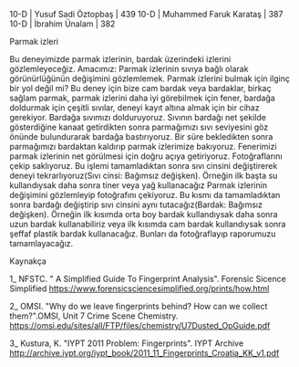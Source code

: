 10-D | Yusuf Sadi Öztopbaş | 439
10-D | Muhammed Faruk Karataş | 387
10-D | İbrahim Ünalam | 382 

Parmak izleri 


Bu deneyimizde parmak izlerinin, bardak üzerindeki izlerini gözlemleyeceğiz. Amacımız: Parmak izlerinin sıvıya bağlı olarak görünürlüğünün değişimini gözlemlemek. Parmak izlerini bulmak için ilginç bir yol değil mi?
Bu deney için bize cam bardak veya bardaklar, birkaç sağlam parmak, parmak izlerini daha iyi görebilmek için fener, bardağa doldurmak için çeşitli sıvılar, deneyi kayıt altına almak için bir cihaz gerekiyor.
Bardağa sıvımızı dolduruyoruz. Sıvının bardağı net şekilde gösterdiğine kanaat getirdikten sonra parmağımızı sıvı seviyesini göz önünde bulundurarak bardağa bastırıyoruz. Bir süre bekledikten sonra parmağımızı bardaktan kaldırıp parmak izlerimize bakıyoruz. Fenerimizi parmak izlerinin net görülmesi için doğru açıya getiriyoruz. Fotoğraflarını çekip saklıyoruz. Bu işlemi tamamladıktan sonra sıvı cinsini değiştirerek deneyi tekrarlıyoruz(Sıvı cinsi: Bağımsız değişken). Örneğin ilk başta su kullandıysak daha sonra  tiner veya yağ kullanacağız
Parmak izlerinin değişimini gözlemleyip fotoğrafını çekiyoruz. Bu kısmı da tamamladıktan sonra bardağı değiştirip sıvı cinsini aynı tutacağız(Bardak: Bağımsız değişken). Örneğin ilk kısımda orta boy bardak kullandıysak daha sonra uzun bardak kullanabiliriz veya ilk kısımda cam bardak kullandıysak sonra şeffaf plastik bardak kullanacağız. Bunları da fotoğraflayıp raporumuzu tamamlayacağız.

Kaynakça 

1_ NFSTC. " A Simplified Guide To Fingerprint Analysis". Forensic Sicence Simplified
   https://www.forensicsciencesimplified.org/prints/how.html

2_ OMSI. "Why do we leave fingerprints behind? How can we collect them?".OMSI, Unit 7 Crime Scene Chemistry.
   https://omsi.edu/sites/all/FTP/files/chemistry/U7Dusted_OpGuide.pdf 

3_ Kustura, K. "IYPT 2011 Problem: Fingerprints". IYPT Archive
   http://archive.iypt.org/iypt_book/2011_11_Fingerprints_Croatia_KK_v1.pdf
